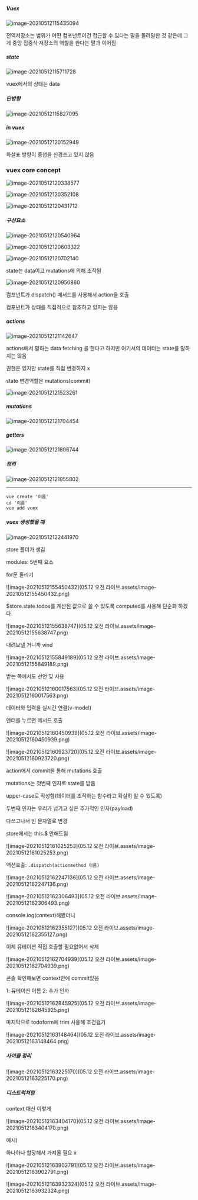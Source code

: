 ##### Vuex

![image-20210512115435094](C:\Users\na0i\AppData\Roaming\Typora\typora-user-images\image-20210512115435094.png)

전역저장소는 범위가 어떤 컴포넌트이건 접근할 수 있다는 말을 돌려말한 것 같은데 그게 중앙 집중식 저장소의 역할을 한다는 말과 이어짐



##### state

![image-20210512115711728](C:\Users\na0i\AppData\Roaming\Typora\typora-user-images\image-20210512115711728.png)

vuex에서의 상태는 data



##### 단방향

![image-20210512115827095](C:\Users\na0i\AppData\Roaming\Typora\typora-user-images\image-20210512115827095.png)



##### in vuex

![image-20210512120152949](C:\Users\na0i\AppData\Roaming\Typora\typora-user-images\image-20210512120152949.png)

화살표 방향이 중첩을 신경쓰고 있지 않음



### vuex core concept



![image-20210512120338577](C:\Users\na0i\AppData\Roaming\Typora\typora-user-images\image-20210512120338577.png)

![image-20210512120352108](C:\Users\na0i\AppData\Roaming\Typora\typora-user-images\image-20210512120352108.png)



![image-20210512120431712](C:\Users\na0i\AppData\Roaming\Typora\typora-user-images\image-20210512120431712.png)



##### 구성요소

![image-20210512120540964](C:\Users\na0i\AppData\Roaming\Typora\typora-user-images\image-20210512120540964.png)

![image-20210512120603322](C:\Users\na0i\AppData\Roaming\Typora\typora-user-images\image-20210512120603322.png)





![image-20210512120702140](C:\Users\na0i\AppData\Roaming\Typora\typora-user-images\image-20210512120702140.png)

state는 data이고 mutations에 의해 조작됨

![image-20210512120950860](C:\Users\na0i\AppData\Roaming\Typora\typora-user-images\image-20210512120950860.png)

컴포넌트가 dispatch() 메서드를 사용해서 action을 호출

컴포넌트가 상태를 직접적으로 참조하고 있지는 않음



##### actions

![image-20210512121142647](C:\Users\na0i\AppData\Roaming\Typora\typora-user-images\image-20210512121142647.png)

actions에서 말하는 data fetching 을 한다고 하지만 여기서의 데이터는 state를 말하지는 않음

권한은 있지만 state를 직접 변경하지 x

state 변경역할은 mutations(commit)

![image-20210512121523261](C:\Users\na0i\AppData\Roaming\Typora\typora-user-images\image-20210512121523261.png)





##### mutations

![image-20210512121704454](C:\Users\na0i\AppData\Roaming\Typora\typora-user-images\image-20210512121704454.png)





##### getters

![image-20210512121806744](C:\Users\na0i\AppData\Roaming\Typora\typora-user-images\image-20210512121806744.png)





##### 정리

![image-20210512121955802](C:\Users\na0i\AppData\Roaming\Typora\typora-user-images\image-20210512121955802.png)



----------------



```
vue create '이름'
cd '이름'
vue add vuex
```



##### vuex 생성했을 때

![image-20210512122441970](C:\Users\na0i\AppData\Roaming\Typora\typora-user-images\image-20210512122441970.png)

store 폴더가 생김

modules: 5번째 요소



for문 돌리기

![image-20210512155450432](05.12 오전 라이브.assets/image-20210512155450432.png)

$store.state.todos를 계산된 값으로 쓸 수 있도록 computed를 사용해 단순화 하겠다.

![image-20210512155638747](05.12 오전 라이브.assets/image-20210512155638747.png)



내려보낼 거니까 vind

![image-20210512155849189](05.12 오전 라이브.assets/image-20210512155849189.png)



받는 쪽에서도 선언 및 사용

![image-20210512160017563](05.12 오전 라이브.assets/image-20210512160017563.png)





데이터와 입력을 실시간 연결(v-model)

엔터를 누르면 메서드 호출

![image-20210512160450939](05.12 오전 라이브.assets/image-20210512160450939.png)

![image-20210512160923720](05.12 오전 라이브.assets/image-20210512160923720.png)



action에서 commit을 통해 mutations 호출

mutations는 첫번째 인자로 state를 받음

upper-case로 작성함(데이터를 조작하는 함수라고 확실히 알 수 있도록)

두번째 인자는 우리가 넘기고 싶은 추가적인 인자(payload)

다쓰고나서 빈 문자열로 변경





store에서는 this.$ 안해도됨

![image-20210512161025253](05.12 오전 라이브.assets/image-20210512161025253.png)





액션호출: `.dispatch(actionmethod 이름)`

![image-20210512162247136](05.12 오전 라이브.assets/image-20210512162247136.png)

![image-20210512162306493](05.12 오전 라이브.assets/image-20210512162306493.png)



console.log(context)해봤더니

![image-20210512162355127](05.12 오전 라이브.assets/image-20210512162355127.png)



이제 뮤테이션 직접 호출할 필요없어서 삭제

![image-20210512162704939](05.12 오전 라이브.assets/image-20210512162704939.png)





콘솔 확인해보면 context안에 commit있음

1: 뮤테이션 이름 2: 추가 인자

![image-20210512162845925](05.12 오전 라이브.assets/image-20210512162845925.png)



마지막으로 todoform에 trim 사용해 조건걸기

![image-20210512163148464](05.12 오전 라이브.assets/image-20210512163148464.png)





##### 사이클 정리

![image-20210512163225170](05.12 오전 라이브.assets/image-20210512163225170.png)





##### 디스트럭쳐링

context 대신 이렇게

![image-20210512163404170](05.12 오전 라이브.assets/image-20210512163404170.png)



예시)

하나하나 할당해서 가져올 필요 x



![image-20210512163902791](05.12 오전 라이브.assets/image-20210512163902791.png)

![image-20210512163932324](05.12 오전 라이브.assets/image-20210512163932324.png)